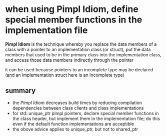 when using Pimpl Idiom, define special member functions in the 
implementation file
===============================================================

**Pimpl Idiom** is the technique whereby you replace the data members
of a class with a pointer to an implementation class (or struct),
put the data members that used to be in the primary class into the
implementation class, and access those data members indirectly 
through the pointer

it can be used because pointers to an incomplete type may be declared
(and an implementation struct here is an incomplete type)


summary
-------

- the *Pimpl Idiom* decreases build times by reducing compilation
  dependencies between class clients and class implementations
- for std::unique_ptr pImpl pointers, declare special member functions
  in the class header, but implement them in the implementation file;
  do this even if the default function implementations are acceptible
- the obove advice applies to unique_ptr, but not to shared_ptr

